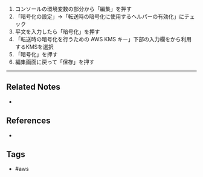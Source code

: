 1.  コンソールの環境変数の部分から「編集」を押す
2.  「暗号化の設定」→「転送時の暗号化に使用するヘルパーの有効化」にチェック
3.  平文を入力したら「暗号化」を押す
4.  「転送時の暗号化を行うための AWS KMS キー」下部の入力欄をから利用するKMSを選択
5.  「暗号化」を押す
6.  編集画面に戻って「保存」を押す

---
## Related Notes
- 

## References
- 

## Tags
- #aws 